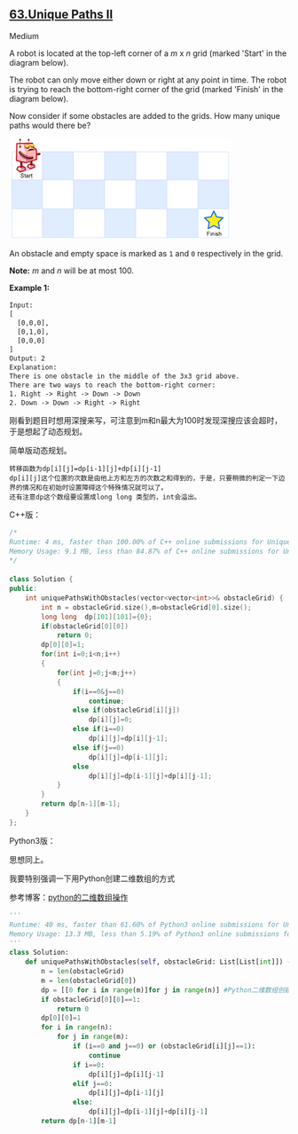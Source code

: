 ## [63.Unique Paths II](https://leetcode.com/problems/unique-paths-ii/)

Medium

A robot is located at the top-left corner of a *m* x *n* grid (marked 'Start' in the diagram below).

The robot can only move either down or right at any point in time. The robot is trying to reach the bottom-right corner of the grid (marked 'Finish' in the diagram below).

Now consider if some obstacles are added to the grids. How many unique paths would there be?

![img](https://github.com/JunchuangYang/LeetCode/blob/master/062_Unique%20Paths/robot_maze.png)

An obstacle and empty space is marked as `1` and `0` respectively in the grid.

**Note:** *m* and *n* will be at most 100.

**Example 1:**

```
Input:
[
  [0,0,0],
  [0,1,0],
  [0,0,0]
]
Output: 2
Explanation:
There is one obstacle in the middle of the 3x3 grid above.
There are two ways to reach the bottom-right corner:
1. Right -> Right -> Down -> Down
2. Down -> Down -> Right -> Right
```

刚看到题目时想用深搜来写，可注意到m和n最大为100时发现深搜应该会超时，于是想起了动态规划。

简单版动态规划。

```
转移函数为dp[i][j]=dp[i-1][j]+dp[i][j-1]
dp[i][j]这个位置的次数是由他上方和左方的次数之和得到的，于是，只要稍微的判定一下边界的情况和在初始时设置障碍这个特殊情况就可以了。
还有注意dp这个数组要设置成long long 类型的，int会溢出。
```

C++版：

```c++
/*
Runtime: 4 ms, faster than 100.00% of C++ online submissions for Unique Paths II.
Memory Usage: 9.1 MB, less than 84.87% of C++ online submissions for Unique Paths II.
*/

class Solution {
public:
    int uniquePathsWithObstacles(vector<vector<int>>& obstacleGrid) {
        int n = obstacleGrid.size(),m=obstacleGrid[0].size();
        long long  dp[101][101]={0};
        if(obstacleGrid[0][0])
            return 0;
        dp[0][0]=1;
        for(int i=0;i<n;i++)
        {
            for(int j=0;j<m;j++)
            {
                if(i==0&j==0)
                    continue;
                else if(obstacleGrid[i][j])
                    dp[i][j]=0;
                else if(i==0)
                    dp[i][j]=dp[i][j-1];
                else if(j==0)
                    dp[i][j]=dp[i-1][j];
                else
                    dp[i][j]=dp[i-1][j]+dp[i][j-1];
            }
        }
        return dp[n-1][m-1];
    }
};
```

Python3版：

思想同上。

我要特别强调一下用Python创建二维数组的方式

参考博客：[python的二维数组操作](https://www.cnblogs.com/btchenguang/archive/2012/01/30/2332479.html)

```python
'''
Runtime: 40 ms, faster than 61.60% of Python3 online submissions for Unique Paths II.
Memory Usage: 13.3 MB, less than 5.19% of Python3 online submissions for Unique Paths II.
'''
class Solution:
    def uniquePathsWithObstacles(self, obstacleGrid: List[List[int]]) -> int:
        n = len(obstacleGrid)
        m = len(obstacleGrid[0])
        dp = [[0 for i in range(m)]for j in range(n)] #Python二维数组创建方式
        if obstacleGrid[0][0]==1:
            return 0
        dp[0][0]=1
        for i in range(n):
            for j in range(m):
                if (i==0 and j==0) or (obstacleGrid[i][j]==1):
                    continue
                if i==0:
                    dp[i][j]=dp[i][j-1]
                elif j==0:
                    dp[i][j]=dp[i-1][j]
                else:
                    dp[i][j]=dp[i-1][j]+dp[i][j-1]
        return dp[n-1][m-1]
        
```

